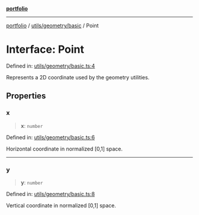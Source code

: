 [**portfolio**](../../../../README.md)

***

[portfolio](../../../../modules.md) / [utils/geometry/basic](../README.md) / Point

# Interface: Point

Defined in: [utils/geometry/basic.ts:4](https://github.com/tnorlund/Portfolio/blob/b4366f5a15261d503e5b39efd28c6307c6f883f6/portfolio/utils/geometry/basic.ts#L4)

Represents a 2D coordinate used by the geometry utilities.

## Properties

### x

> **x**: `number`

Defined in: [utils/geometry/basic.ts:6](https://github.com/tnorlund/Portfolio/blob/b4366f5a15261d503e5b39efd28c6307c6f883f6/portfolio/utils/geometry/basic.ts#L6)

Horizontal coordinate in normalized [0,1] space.

***

### y

> **y**: `number`

Defined in: [utils/geometry/basic.ts:8](https://github.com/tnorlund/Portfolio/blob/b4366f5a15261d503e5b39efd28c6307c6f883f6/portfolio/utils/geometry/basic.ts#L8)

Vertical coordinate in normalized [0,1] space.
